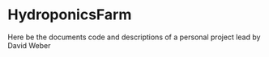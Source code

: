 # HydroponicsFarm
Here be the documents code and descriptions of a personal project lead by David Weber

